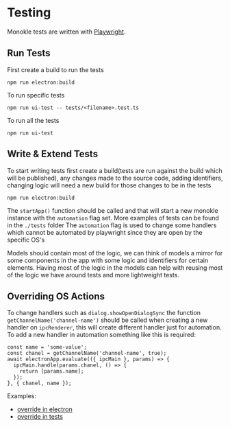 # Testing

Monokle tests are written with [Playwright](https://playwright.dev/docs/api/class-electron).

## **Run Tests**

First create a build to run the tests

`npm run electron:build`

To run specific tests

`npm run ui-test -- tests/<filename>.test.ts`

To run all the tests

`npm run ui-test`

## **Write & Extend Tests**

To start writing tests first create a build(tests are run against the build which will be published), any changes made to the source code, adding identifiers, changing logic will need a new build for those changes to be in the tests

`npm run electron:build`

The `startApp()` function should be called and that will start a new monokle instance with the `automation` flag set. More examples of tests can be found in the `./tests` folder
The `automation` flag is used to change some handlers which cannot be automated by playwright since they are open by the specific OS's

Models should contain most of the logic, we can think of models a mirror for some components in the app with some logic and identifiers for certain elements. Having most of the logic in the models can help with reusing most of the logic we have around tests and more lightweight tests.

## **Overriding OS Actions**

To change handlers such as `dialog.showOpenDialogSync` the function `getChannelName('channel-name')` should be called when creating a new handler on `ipcRenderer`, this will create different handler just for automation.
To add a new handler in automation something like this is required:
```
const name = 'some-value';
const chanel = getChannelName('channel-name', true);
await electronApp.evaluate(({ ipcMain }, params) => {
  ipcMain.handle(params.chanel, () => {
    return [params.name];
  });
}, { chanel, name });
```

Examples:

- [override in electron](https://github.com/kubeshop/monokle/blob/main/src/components/atoms/FileExplorer/FileExplorer.tsx)
- [override in tests](https://github.com/kubeshop/monokle/blob/main/tests/models/projectsDropdown.ts)
